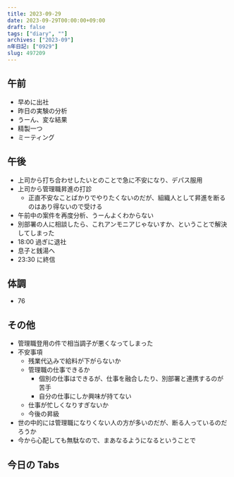 ```yaml
---
title: 2023-09-29
date: 2023-09-29T00:00:00+09:00
draft: false
tags: ["diary", ""]
archives: ["2023-09"]
n年日記: ["0929"]
slug: 497209
---
```


## 午前

- 早めに出社
- 昨日の実験の分析
- うーん、変な結果
- 精製一つ
- ミーティング

## 午後

- 上司から打ち合わせしたいとのことで急に不安になり、デパス服用
- 上司から管理職昇進の打診
  - 正直不安なことばかりでやりたくないのだが、組織人として昇進を断るのはあり得ないので受ける
- 午前中の案件を再度分析、うーんよくわからない
- 別部署の人に相談したら、これアンモニアじゃないすか、ということで解決してしまった
- 18:00 過ぎに退社
- 息子と銭湯へ
- 23:30 に終信

## 体調

- 76

## その他

- 管理職登用の件で相当調子が悪くなってしまった
- 不安事項
  - 残業代込みで給料が下がらないか
  - 管理職の仕事できるか
    - 個別の仕事はできるが、仕事を融合したり、別部署と連携するのが苦手
    - 自分の仕事にしか興味が持てない
  - 仕事が忙しくなりすぎないか
  - 今後の昇級
- 世の中的には管理職になりくない人の方が多いのだが、断る人っているのだろうか
- 今から心配しても無駄なので、まあなるようになるということで

## 今日の Tabs
